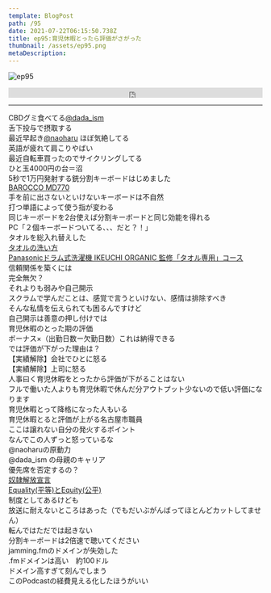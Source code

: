 ```yaml
---
template: BlogPost
path: /95
date: 2021-07-22T06:15:50.738Z
title: ep95:育児休暇とったら評価がさがった
thumbnail: /assets/ep95.png
metaDescription:
---
```

![ep95](/assets/ep95.png)


<iframe width="100%" height="20" scrolling="no" frameborder="no" allow="autoplay" src="https://w.soundcloud.com/player/?url=https%3A//api.soundcloud.com/tracks/1091721304%3Fsecret_token%3Ds-lUF38X3M4IW&color=%23ff5500&inverse=false&auto_play=false&show_user=true"></iframe>

***


CBDグミ食べてる[@dada_ism](https://twitter.com/dada_ism)  
舌下投与で摂取する  
最近早起き[@naoharu](https://twitter.com/naoharu) 
ほぼ気絶してる  
英語が疲れて肩こりやばい  
最近自転車買ったのでサイクリングしてる  
ひと玉4000円の台＝沼  
5秒で1万円発射する銃分割キーボードはじめました   
[BAROCCO MD770](https://archisite.co.jp/products/mistel/barocco-md770/)  
手を前に出さないといけないキーボードは不自然  
打つ単語によって使う指が変わる  
同じキーボードを2台使えば分割キーボードと同じ効能を得れる  
PC「２個キーボードついてる、、、だと？！」  
タオルを総入れ替えした  
[タオルの洗い方](https://www.pfsonline.jp/html/page94.html)  
[Panasonicドラム式洗濯機 IKEUCHI ORGANIC 監修「タオル専用」コース](https://panasonic.jp/wash/products/vx/heatpump/towel.html)    
信頼関係を築くには  
完全無欠？  
それよりも弱みや自己開示  
スクラムで学んだことは、感覚で言うといけない、感情は排除すべき  
そんな私情を伝えられても困るんですけど  
自己開示は善意の押し付けでは  
育児休暇のとった期の評価  
ボーナス×（出勤日数ー欠勤日数）これは納得できる  
では評価が下がった理由は？  
【実績解除】会社でひとに怒る  
【実績解除】上司に怒る  
人事曰く育児休暇をとったから評価が下がることはない  
フルで働いた人よりも育児休暇で休んだ分アウトプット少ないので低い評価になります  
育児休暇とって降格になった人もいる  
育児休暇とると評価が上がる名古屋市職員  
ここは譲れない自分の発火するポイント  
なんでこの人ずっと怒っているな  
@naoharuの原動力  
@dada_ism の母親のキャリア  
優先席を否定するの？  
[奴隷解放宣言](https://ja.wikipedia.org/wiki/奴隷解放宣言)    
[Equality(平等)とEquity(公平)](https://note.com/helixmakimaki/n/n2328e4130d6c)  
制度としてあるけども  
放送に耐えないところはあった（でもだいぶがんばってほとんどカットしてません）  
転んではただでは起きない  
分割キーボードは2倍速で聴いてください  
jamming.fmのドメインが失効した  
.fmドメインは高い　約100ドル  
ドメイン高すぎて刻んでしまう  
このPodcastの経費見える化したほうがいい  
